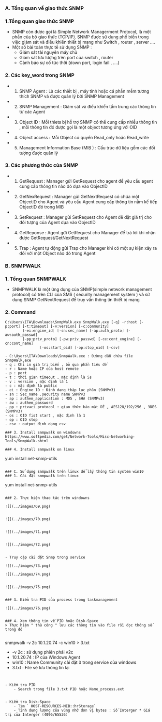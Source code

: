 ### A. Tổng quan về giao thức SNMP

### 1.Tổng quan giao thức SNMP
- SNMP còn được gọi là Simple Network Managerment Protocol, là một phần của bộ giao thức (TCP/IP). SNMP được sử dụng phổ biến trong việc giám sát và điều khiển thiết bị mạng như Switch , router , server ....
- Một số bài toán thực tế sử dụng SNMP : 
	- Giám sát tài nguyên máy chủ
	- Giám sát lưu lượng trên port của switch , router
	- Cảnh báo sự cố tức thời (down port, login fail , ....)

### 2. Các key_word trong SNMP
- 1. SNMP Agent : Là các thiết bị , máy tính hoặc cá phần mềm tương thích SNMP và được quản lý bởi SNMP Management
- 2. SNMP Management : Giám sát và điều khiển tầm trung các thông tin từ các Agent
- 3. Object ID : Mỗi thiets bị hỗ trợ SNMP có thể cung cấp nhiều thông tin , mỗi thông tin đó được gọi là một object tương ứng với OID
- 4. Object access : Mỗi Object có quyền Read_only hoặc Read_write
- 5. Management Information Base (MIB ) : Cấu trúc dữ liệu gồm các đối tượng được quản lý

### 3. Các phương thức của SNMP
- 1. GetRequest : Manager gửi GetRequest cho agent để yêu cầu agent cung cấp thông tin nào đó dựa vào ObjectID
- 2. GetNexRequest : Manager gửi GetNextRequest có chứa một ObjectID cho Agent và yêu cầu Agent cung cấp thông tin nằm kế tiếp ObjectID đó trong MIB
- 3. SetRequest : Manager gửi SetRequest cho Agent để dặt giá trị cho đối tượng của Agent dựa vào ObjectID
- 4. GetReponse : Agent gửi GetRequest cho Manager để trả lời khi nhận được GetRequest/GetNextRequest
- 5. Trap : Agent tự động gửi Trap cho Manager khi có một sự kiện xảy ra đối với một Object nào đó trong Agent


### B. SNMPWALK
### 1. Tổng quan SNMPWALK 
- SNMPWALK là một ứng dụng của SNMP(simple network management protocol) có trên CLI của SMS ( security management system ) và sử dụng SNMP GetNextRequest để truy vấn thông tin thiết bị mạng


### 2. Command
```
C:\Users\ITA\Downloads\SnmpWalk.exe SnmpWalk.exe [-q] -r:host [-p:port] [-t:timeout] [-v:version] [-c:community]
        [-ei:engine_id] [-sn:sec_name] [-ap:auth_proto] [-aw:auth_passwd]
        [-pp:priv_proto] [-pw:priv_passwd] [-ce:cont_engine] [-cn:cont_name]
                [-os:start_oid] [-op:stop_oid] [-csv]

- C:\Users\ITA\Downloads\SnmpWalk.exe : Đường dẫn chứa file SnmpWalk.exe
- q : Chỉ in giá trị biến , bỏ qua phần tiêu đề
- r : Name hoặc IP của host remote
- p : port
- t : thời gian timeout , mặc định là 5s
- v : version , mặc định là 1
- c : mặc định là public
- ei : Engine ID : Định dạng thập lục phân (SNMPv3)
- sn : Sec_name ,security name SNMPv3
- ap : authen_application : MD5 , SHA (SNMPv3)
- aw : authen_password
- pp : privaci_protocol : giao thức bảo mật DÉ , AES128/192/256 , 3DES (SNMPv3)
- os : OID fist start , mặc định là 1
- op : OID stop 
- csv : output định dạng csv

### 3. Install snmpwalk on windowns
https://www.softpedia.com/get/Network-Tools/Misc-Networking-Tools/SnmpWalk.shtml

### 4. Install snmpwalk on linux
```
yum install net-snmp-utils

```

### C. Sử dụng snmpwalk trên linux để lấy thông tin system win10
### 1. Cài đặt snmpwalk trên linux
```
yum install net-snmp-utils
```

### 2. Thực hiện thao tác trên windowns

![](../images/69.png)


![](../images/70.png)


![](../images/71.png)


![](../images/72.png)


- Truy cập cài đặt Snmp trong service

![](../images/73.png)

![](../images/74.png)


![](../images/75.png)


### 3. Kiểm tra PID của process trong taskmanagement

![](../images/76.png)


### 4. Xem thông tin về PID hoặc Disk-Space
> Thực hiện " thủ công " lưu các thông tin vào file rồi đọc thông số trong đó


```
snmpwalk -v 2c 10.1.20.74 -c win10 > 3.txt

- -v 2c : sử dụng phiên phải v2c
- 10.1.20.74 : IP của Windows Agent
- win10 : Name Community cài đặt ở trong service của windows
- 3.txt : File sẽ lưu thông tin lại 
```


- Kiểm tra PID
	- Search trong file 3.txt PID hoặc Name_process.ext


- Kiểm tra Disk-Space
	- Tìm ` HOST-RESOURCES-MIB::hrStorage` 
	- Tính dung lượng của vùng nhớ đơn vị bytes : Số Interger * Giá trị của Interger (4096/65536) 



